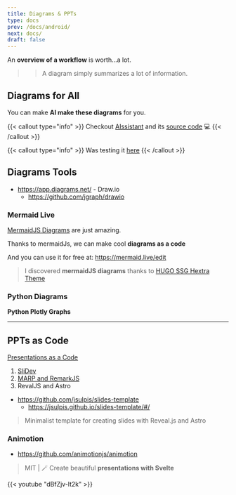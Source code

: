 ```yaml
---
title: Diagrams & PPTs
type: docs
prev: /docs/android/
next: docs/
draft: false
---
```


An **overview of a workflow** is worth...a lot.

>> A diagram simply summarizes a lot of information.

## Diagrams for All

You can make **AI make these diagrams** for you.

{{< callout type="info" >}}
Checkout [AIssistant](https://jalcocert.github.io/JAlcocerT/ai-useful-yet-simple/#diagrams-with-ai) and its [source code](https://github.com/JAlcocerT/Streamlit-AIssistant) 💻
{{< /callout >}}

{{< callout type="info" >}}
Was testing it [here](https://github.com/JAlcocerT/Streamlit-MultiChat/blob/main/Z_Tests/OpenAI/diagrams_openai_v2.py)
{{< /callout >}}


## Diagrams Tools

* https://app.diagrams.net/ - Draw.io
    * https://github.com/jgraph/drawio

### Mermaid Live

[MermaidJS Diagrams](https://jalcocert.github.io/JAlcocerT/how-to-use-mermaid-diagrams/) are just amazing.

Thanks to mermaidJs, we can make cool **diagrams as a code**

And you can use it for free at: https://mermaid.live/edit

> I discovered **mermaidJS diagrams** thanks to [HUGO SSG Hextra Theme](https://jalcocert.github.io/JAlcocerT/create-your-website/)

### Python Diagrams


**Python Plotly Graphs**

---

## PPTs as Code

[Presentations as a Code](https://fossengineer.com/create-ppt-with-code/)

1. [SliDev](https://jalcocert.github.io/JAlcocerT/creating-presentations-with-ai/#slidev)
2. [MARP and RemarkJS](https://jalcocert.github.io/JAlcocerT/creating-presentations-with-ai/#marp)
3. RevalJS and Astro

* https://github.com/jsulpis/slides-template
    * https://jsulpis.github.io/slides-template/#/

> Minimalist template for creating slides with Reveal.js and Astro

### Animotion

* https://github.com/animotionjs/animotion

> MIT |  🪄 Create beautiful **presentations with Svelte** 

{{< youtube "dBfZjv-lt2k" >}}

<!-- https://www.youtube.com/watch?v=dBfZjv-lt2k&pp=ygUVam95IG9mIGNvZGUgYW5pbW90aW9u -->